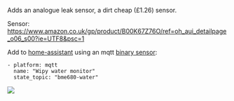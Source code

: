 Adds an analogue leak sensor, a dirt cheap (£1.26) sensor.

Sensor: https://www.amazon.co.uk/gp/product/B00K67Z76O/ref=oh_aui_detailpage_o06_s00?ie=UTF8&psc=1

Add to [home-assistant](https://home-assistant.io/) using an mqtt [binary sensor](https://home-assistant.io/components/binary_sensor.mqtt/):
```
- platform: mqtt
  name: "Wipy water monitor"
  state_topic: "bme680-water"
```

<img src="https://github.com/robmarkcole/bme680-mqtt-micropython/blob/master/adds-leak-sensor/BME-680%2Bleak.JPG">
